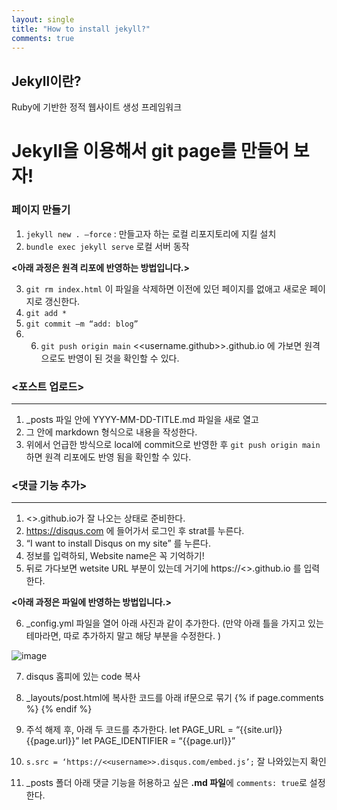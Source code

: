 ```yaml
---
layout: single
title: "How to install jekyll?"
comments: true
---
```


## Jekyll이란?
Ruby에 기반한 정적 웹사이트 생성 프레임워크
# Jekyll을 이용해서 git page를 만들어 보자!
### 페이지 만들기
1. `jekyll new . –force`  :  만들고자 하는 로컬 리포지토리에 지킬 설치
2. `bundle exec jekyll serve` 로컬 서버 동작

__<아래 과정은 원격 리포에 반영하는 방법입니다.>__

3. `git rm index.html`  이 파일을 삭제하면 이전에 있던 페이지를 없애고 새로운 페이지로 갱신한다.
4. `git add *`
5. `git commit –m “add: blog”`
6. 6. `git push origin main` <<username.github>>.github.io 에 가보면 원격으로도 반영이 된 것을 확인할 수 있다.

### <포스트 업로드>
---------------
1. _posts 파일 안에 YYYY-MM-DD-TITLE.md 파일을 새로 열고
2. 그 안에 markdown 형식으로 내용을 작성한다.
3. 위에서 언급한 방식으로 local에 commit으로 반영한 후 `git push origin main` 하면 원격 리포에도 반영 됨을 확인할 수 있다.

### <댓글 기능 추가>
---------------
1. <<username>>.github.io가 잘 나오는 상태로 준비한다.
2. https://disqus.com 에 들어가서 로그인 후 strat를 누른다.
3. “I want to install Disqus on my site” 를 누른다.
4. 정보를 입력하되, Website name은 꼭 기억하기!
5. 뒤로 가다보면 wetsite URL 부분이 있는데 거기에 https://<<username>>.github.io 를 입력한다.

__<아래 과정은 파일에 반영하는 방법입니다.>__

6. \_config.yml 파일을 열어 아래 사진과 같이 추가한다. 
 (만약 아래 틀을 가지고 있는 테마라면, 따로 추가하지 말고 해당 부분을 수정한다. )
 
![image](https://user-images.githubusercontent.com/84231143/146325304-aaa2b00c-cce9-4729-bd2b-2d74b0bba981.png)

7. disqus 홈피에 있는 code 복사
8. \_layouts/post.html에 복사한 코드를 아래 if문으로 묶기
{% if page.comments %}
{% endif %}

9. 주석 해제 후, 아래 두 코드를 추가한다.
let PAGE_URL = “{{site.url}}{{page.url}}”
let PAGE_IDENTIFIER = “{{page.url}}”

10. `s.src = ‘https://<<username>>.disqus.com/embed.js’;` 잘 나와있는지 확인
11. \_posts 폴더 아래 댓글 기능을 허용하고 싶은 **.md 파일**에 `comments: true`로 설정한다.

